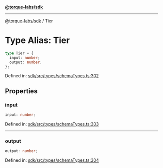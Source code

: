 [**@torque-labs/sdk**](../README.md)

***

[@torque-labs/sdk](../README.md) / Tier

# Type Alias: Tier

```ts
type Tier = {
  input: number;
  output: number;
};
```

Defined in: [sdk/src/types/schemaTypes.ts:302](https://github.com/torque-labs/monorepo/blob/2ebf07140779767733d669c69d4b6e369a4193c3/packages/sdk/src/types/schematypes.ts#l302)

## Properties

### input

```ts
input: number;
```

Defined in: [sdk/src/types/schemaTypes.ts:303](https://github.com/torque-labs/monorepo/blob/2ebf07140779767733d669c69d4b6e369a4193c3/packages/sdk/src/types/schematypes.ts#l303)

***

### output

```ts
output: number;
```

Defined in: [sdk/src/types/schemaTypes.ts:304](https://github.com/torque-labs/monorepo/blob/2ebf07140779767733d669c69d4b6e369a4193c3/packages/sdk/src/types/schematypes.ts#l304)
